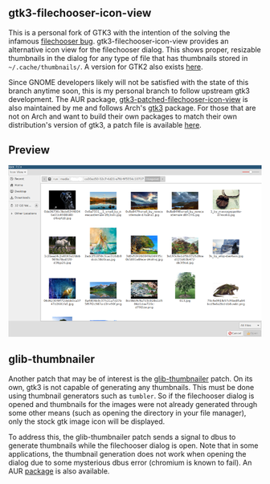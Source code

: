 ## gtk3-filechooser-icon-view
This is a personal fork of GTK3 with the intention of the solving the infamous [filechooser bug](https://bugzilla.gnome.org/show_bug.cgi?id=141154&). gtk3-filechooser-icon-view provides an alternative icon view for the filechooser dialog. This shows proper, resizable thumbnails in the dialog for any type of file that has thumbnails stored in ``~/.cache/thumbnails/``. A version for GTK2 also exists [here](https://github.com/Dudemanguy/gtk/tree/gtk2-filechooser-icon-view). 


Since GNOME developers likely will not be satisfied with the state of this branch anytime soon, this is my personal branch to follow upstream gtk3 development. The AUR package, [gtk3-patched-filechooser-icon-view](https://aur.archlinux.org/packages/gtk3-patched-filechooser-icon-view/) is also maintained by me and follows Arch's [gtk3](https://www.archlinux.org/packages/extra/x86_64/gtk3/) package. For those that are not on Arch and want to build their own packages to match their own distribution's version of gtk3, a patch file is available [here](https://gist.github.com/Dudemanguy/c172394e30e1e7d0f477ad15c719bc71).

## Preview
![image](https://raw.githubusercontent.com/Dudemanguy/gtk/gtk3-filechooser-icon-view/gtk3iconview.png)

## glib-thumbnailer
Another patch that may be of interest is the [glib-thumbnailer](https://gist.github.com/Dudemanguy/d199759b46a79782cc1b301649dec8a5) patch. On its own, gtk3 is not capable of generating any thumbnails. This must be done using thumbnail generators such as ``tumbler``. So if the filechooser dialog is opened and thumbnails for the images were not already generated through some other means (such as opening the directory in your file manager), only the stock gtk image icon will be displayed. 

To address this, the glib-thumbnailer patch sends a signal to dbus to generate thumbnails while the filechooser dialog is open. Note that in some applications, the thumbnail generation does not work when opening the dialog due to some mysterious dbus error (chromium is known to fail). An AUR [package](https://aur.archlinux.org/packages/glib2-patched-thumbnailer/) is also available.
